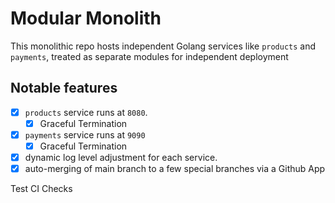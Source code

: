 # Modular Monolith

This monolithic repo hosts independent Golang services like `products` and `payments`, treated as separate modules for independent deployment


## Notable features

- [x] `products` service runs at `8080`.
    - [x] Graceful Termination
- [x] `payments` service runs at `9090`
    - [x] Graceful Termination
- [x] dynamic log level adjustment for each service.
- [x] auto-merging of main branch to a few special branches via a Github App

Test CI Checks
